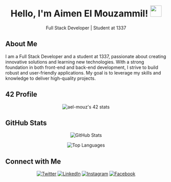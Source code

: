 <h1 align="center">Hello, I'm Aimen El Mouzammil! <img src="https://media.giphy.com/media/hvRJCLFzcasrR4ia7z/giphy.gif" width="35px"></h1>

<p align="center">Full Stack Developer | Student at 1337</p>

## About Me

I am a Full Stack Developer and a student at 1337, passionate about creating innovative solutions and learning new technologies. With a strong foundation in both front-end and back-end development, I strive to build robust and user-friendly applications. My goal is to leverage my skills and knowledge to deliver high-quality projects.

## 42 Profile

<p align="center">
    <img src="https://badge.mediaplus.ma/greenbinary/ael-mouz" alt="ael-mouz's 42 stats" />
</p>

## GitHub Stats

<p align="center">
    <img src="https://github-readme-stats.vercel.app/api?username=ael-mouz&show_icons=true&theme=merko&count_private=true&include_all_commits=true&rank_icon=github" alt="GitHub Stats" />
</p>

<p align="center">
    <img src="https://github-readme-stats.vercel.app/api/top-langs/?username=ael-mouz&layout=compact&show_icons=true&locale=en&theme=merko&langs_count=10" alt="Top Languages" />
</p>

## Connect with Me

<p align="center">
    <a href="https://twitter.com/AymanElm4/"><img src="https://img.shields.io/badge/twitter-%231DA1F2.svg?&style=for-the-badge&logo=twitter&logoColor=white" alt="Twitter" /></a>
    <a href="https://www.linkedin.com/in/ayman-elmouzammil-640086227/"><img src="https://img.shields.io/badge/linkedin-%230077B5.svg?&style=for-the-badge&logo=linkedin&logoColor=white" alt="LinkedIn" /></a>
    <a href="https://www.instagram.com/ayman__elm/"><img src="https://img.shields.io/badge/instagram-%23E4405F.svg?&style=for-the-badge&logo=instagram&logoColor=white" alt="Instagram" /></a>
    <a href="https://www.facebook.com/ayman.elmouzammil/"><img src="https://img.shields.io/badge/facebook-%231877F2.svg?&style=for-the-badge&logo=facebook&logoColor=white" alt="Facebook" /></a>
</p>
